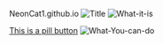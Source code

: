 NeonCat1.github.io
![Title](https://github.com/user-attachments/assets/8d694465-3481-4a23-93d8-dfde47700cac)
![What-it-is](https://github.com/user-attachments/assets/e5bd1716-c966-4e28-970d-c4d3ab610a7e)

<a href="#" class="button pill">This is a pill button</a> ![What-You-can-do](https://github.com/user-attachments/assets/34987082-0b45-4920-a341-9d13c4b00670)
